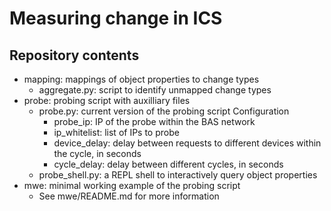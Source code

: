 # Measuring change in ICS

## Repository contents
* mapping: mappings of object properties to change types
  * aggregate.py: script to identify unmapped change types
* probe: probing script with auxilliary files
  * probe.py: current version of the probing script
     Configuration  
    * probe_ip: IP of the probe within the BAS network
    * ip_whitelist: list of IPs to probe
    * device_delay: delay between requests to different devices within the cycle, in seconds
    * cycle_delay: delay between different cycles, in seconds
  * probe_shell.py: a REPL shell to interactively query object properties
* mwe: minimal working example of the probing script
  * See mwe/README.md for more information
